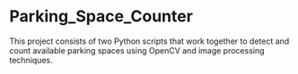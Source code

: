 # Parking_Space_Counter
 This project consists of two Python scripts that work together to detect and count available parking spaces using OpenCV and image processing techniques.
